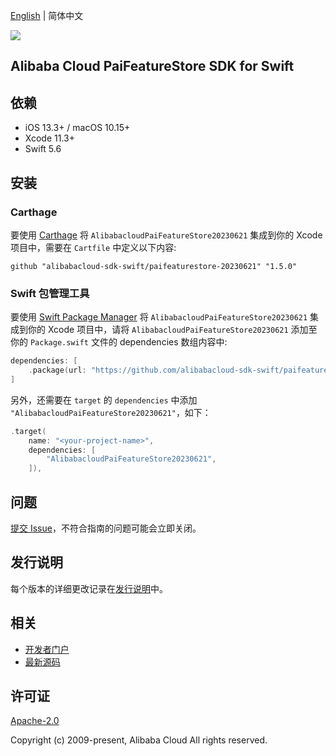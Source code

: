 [English](README.md) | 简体中文

![](https://aliyunsdk-pages.alicdn.com/icons/AlibabaCloud.svg)

## Alibaba Cloud PaiFeatureStore SDK for Swift

## 依赖

- iOS 13.3+ / macOS 10.15+
- Xcode 11.3+
- Swift 5.6

## 安装

### Carthage

要使用 [Carthage](https://github.com/Carthage/Carthage) 将 `AlibabacloudPaiFeatureStore20230621` 集成到你的 Xcode 项目中，需要在 `Cartfile` 中定义以下内容:

```ogdl
github "alibabacloud-sdk-swift/paifeaturestore-20230621" "1.5.0"
```

### Swift 包管理工具

要使用 [Swift Package Manager](https://swift.org/package-manager/) 将 `AlibabacloudPaiFeatureStore20230621` 集成到你的 Xcode 项目中，请将 `AlibabacloudPaiFeatureStore20230621` 添加至你的 `Package.swift` 文件的 dependencies 数组内容中:

```swift
dependencies: [
    .package(url: "https://github.com/alibabacloud-sdk-swift/paifeaturestore-20230621.git", from: "1.5.0")
]
```

另外，还需要在 `target` 的 `dependencies` 中添加 `"AlibabacloudPaiFeatureStore20230621"`，如下：

```swift
.target(
    name: "<your-project-name>",
    dependencies: [
        "AlibabacloudPaiFeatureStore20230621",
    ]),
```

## 问题

[提交 Issue](https://github.com/alibabacloud-sdk-swift/paifeaturestore-20230621/issues/new)，不符合指南的问题可能会立即关闭。

## 发行说明

每个版本的详细更改记录在[发行说明](./ChangeLog.txt)中。

## 相关

* [开发者门户](https://next.api.aliyun.com/home)
* [最新源码](https://github.com/alibabacloud-sdk-swift/paifeaturestore-20230621)

## 许可证

[Apache-2.0](http://www.apache.org/licenses/LICENSE-2.0)

Copyright (c) 2009-present, Alibaba Cloud All rights reserved.
